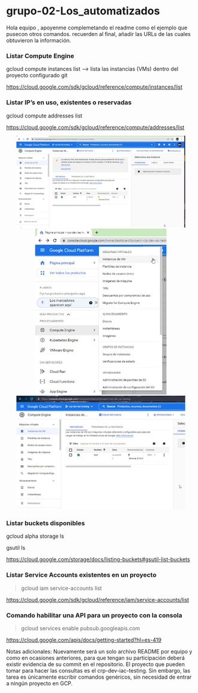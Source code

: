 # grupo-02-Los_automatizados

Hola equipo , apoyenme complemetando el readme como el ejemplo que pusecon otros comandos.
recuerden al final, añadir las URLs de las cuales obtuvieron la información.

### Listar Compute Engine
gcloud compute instances list  --> lista las instancias (VMs) dentro del proyecto configurado
git

https://cloud.google.com/sdk/gcloud/reference/compute/instances/list

### Listar IP’s en uso, existentes o reservadas
gcloud compute addresses list

https://cloud.google.com/sdk/gcloud/reference/compute/addresses/list

<p align="center">
<img src="Imagenes/compute engine_2.jpg" width="450">
<em><img src="Imagenes/Compute Engine.jpg" width="350"></em>
<em><img src="Imagenes/compute engine_3.jpg" width="450"></em>
</p>

### Listar buckets disponibles
gcloud alpha storage ls

gsutil ls

https://cloud.google.com/storage/docs/listing-buckets#gsutil-list-buckets

### Listar Service Accounts existentes en un proyecto
> gcloud iam service-accounts list

https://cloud.google.com/sdk/gcloud/reference/iam/service-accounts/list

### Comando habilitar una API para un proyecto con la consola

> gcloud services enable pubsub.googleapis.com

https://cloud.google.com/apis/docs/getting-started?hl=es-419


Notas adicionales:
Nuevamente será un solo archivo README por equipo y como en ocasiones anteriores, para que tengan su participación deberá existir evidencia de su commit en el repositorio.
El proyecto que pueden tomar para hacer las consultas es el crp-dev-iac-testing. Sin embargo, las tarea es únicamente escribir comandos genéricos, sin necesidad de entrar a ningún proyecto en GCP.
